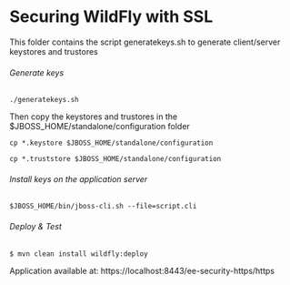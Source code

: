 Securing WildFly with SSL
=====================================

This folder contains the script generatekeys.sh to generate client/server keystores and trustores

###### Generate keys

```shell
./generatekeys.sh  
```

Then copy the keystores and trustores in the $JBOSS_HOME/standalone/configuration folder

```shell
cp *.keystore $JBOSS_HOME/standalone/configuration

cp *.truststore $JBOSS_HOME/standalone/configuration
```


###### Install keys on the application server

```shell
$JBOSS_HOME/bin/jboss-cli.sh --file=script.cli
```


###### Deploy & Test

```shell
$ mvn clean install wildfly:deploy
```
Application available at: https://localhost:8443/ee-security-https/https
